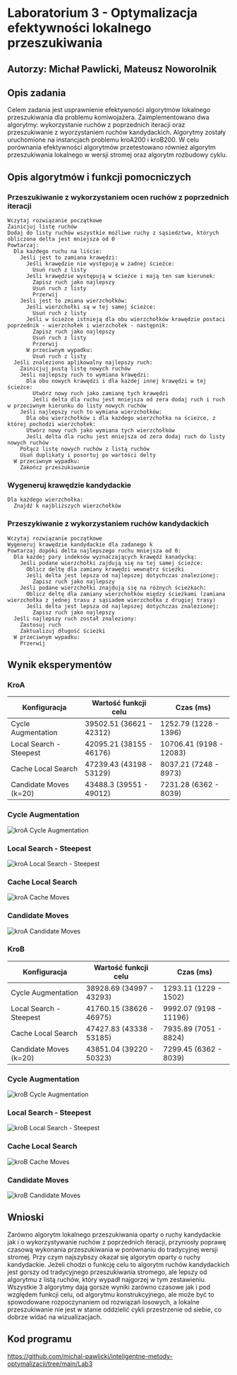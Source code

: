 # Laboratorium 3 - Optymalizacja efektywności lokalnego przeszukiwania

## Autorzy: Michał Pawlicki, Mateusz Noworolnik

## Opis zadania

Celem zadania jest usprawnienie efektywności algorytmów lokalnego przeszukiwania dla problemu komiwojażera. Zaimplementowano dwa algorytmy: wykorzystanie ruchów z poprzednich iteracji oraz przeszukiwanie z wyorzystaniem ruchów kandydackich. Algorytmy zostały uruchomione na instancjach problemu kroA200 i kroB200. W celu porównania efektywności algorytmów przetestowano również algorytm przeszukiwania lokalnego w wersji stromej oraz algorytm rozbudowy cyklu.

## Opis algorytmów i funkcji pomocniczych

### Przeszukiwanie z wykorzystaniem ocen ruchów z poprzednich iteracji

```
Wczytaj rozwiązanie początkowe
Zainicjuj listę ruchów
Dodaj do listy ruchów wszystkie możliwe ruchy z sąsiedztwa, których obliczona delta jest mniejsza od 0
Powtarzaj:
  Dla każdego ruchu na liście:
    Jeśli jest to zamiana krawędzi:
      Jeśli krawędzie nie występują w żadnej ścieżce:
        Usuń ruch z listy
      Jeśli krawędzie występują w ścieżce i mają ten sam kierunek:
        Zapisz ruch jako najlepszy
        Usuń ruch z listy
        Przerwij
    Jeśli jest to zmiana wierzchołków:
      Jeśli wierzchołki są w tej samej ścieżce:
        Usuń ruch z listy
      Jeśli w ścieżce istnieją dla obu wierzchołków krawędzie postaci poprzednik - wierzchołek i wierzchołek - następnik:
        Zapisz ruch jako najlepszy
        Usuń ruch z listy
        Przerwij
      W przeciwnym wypadku:
        Usuń ruch z listy
  Jeśli znaleziono aplikowalny najlepszy ruch:
    Zainicjuj pustą listę nowych ruchów
    Jeśli najlepszy ruch to wymiana krawędzi:
      Dla obu nowych krawędzi i dla każdej innej krawędzi w tej ścieżce:
        Utwórz nowy ruch jako zamianę tych krawędzi
        Jeśli delta dla ruchu jest mniejsza od zera dodaj ruch i ruch w przeciwnym kierunku do listy nowych ruchów
    Jeśli najlepszy ruch to wymiana wierzchołków:
      Dla obu wierzchołków i dla każdego wierzchołka na ścieżce, z której pochodzi wierzchołek:
      Utwórz nowy ruch jako wymiana tych wierzchołków
      Jeśli delta dla ruchu jest mniejsza od zera dodaj ruch do listy nowych ruchów
    Połącz listę nowych ruchów z listą ruchów
    Usuń duplikaty i posortuj po wartości delty
  W przeciwnym wypadku:
    Zakończ przeszukiwanie
```

### Wygeneruj krawędzie kandydackie

```
Dla każdego wierzchołka:
  Znajdź k najbliższych wierzchołków
```

### Przeszykiwanie z wykorzystaniem ruchów kandydackich

```
Wczytaj rozwiązanie początkowe
Wygeneruj krawędzie kandydackie dla zadanego k
Powtarzaj dopóki delta najlepszego ruchu mniejsza od 0:
  Dla każdej pary indeksów wyznaczających krawędź kanadycką:
    Jeśli podane wierzchołki zajdują się na tej samej ścieżce:
      Oblicz deltę dla zamiany krawędzi wewnątrz ścieżki
      Jeśli delta jest lepsza od najlepszej dotychczas znalezionej:
        Zapisz ruch jako najlepszy
    Jeśli podane wierzchołki znajdują się na różnych ścieżkach:
      Oblicz deltę dla zamiany wierzchołków między ścieżkami (zamiana wierzchołka z jednej trasu z sąsiadem wierzchołka z drugiej trasy)
      Jeśli delta jest lepsza od najlepszej dotychczas znalezionej:
        Zapisz ruch jako najlepszy
  Jeśli najlepszy ruch został znaleziony:
    Zastosuj ruch
    Zaktualizuj długość ścieżki
  W przeciwnym wypadku:
    Przerwij
```

## Wynik eksperymentów

### KroA

| Konfiguracja            | Wartość funkcji celu     | Czas (ms)               |
| ----------------------- | ------------------------ | ----------------------- |
| Cycle Augmentation      | 39502.51 (36621 - 42312) | 1252.79 (1228 - 1396)   |
| Local Search - Steepest | 42095.21 (38155 - 46176) | 10706.41 (9198 - 12083) |
| Cache Local Search      | 47239.43 (43198 - 53129) | 8037.21 (7248 - 8973)   |  
| Candidate Moves (k=20)  | 43488.3 (39551 - 49012)  | 7231.28 (6362 - 8039)   |

### Cycle Augmentation

![kroA Cycle Augmentation](kroA_cycle.png "Cycle Augmentation")

### Local Search - Steepest

![kroA Local Search - Steepest](kroA_steepest.png "Local Search - Steepest")

### Cache Local Search

![kroA Cache Moves](kroA_cache.png "Cache Moves")

### Candidate Moves

![kroA Candidate Moves](kroA_candidate.png "Candidate Moves")

### KroB

| Konfiguracja            | Wartość funkcji celu     | Czas (ms)              |
| ----------------------- | ------------------------ | ---------------------- |
| Cycle Augmentation      | 38928.69 (34997 - 43293) | 1293.11 (1229 - 1502)  |
| Local Search - Steepest | 41760.15 (38626 - 46975) | 9992.07 (9198 - 11196) |
| Cache Local Search      | 47427.83 (43338 - 53185) | 7935.89 (7051 - 8824)  | 
| Candidate Moves (k=20)  | 43851.04 (39220 - 50323) | 7299.45 (6362 - 8039)  |

### Cycle Augmentation

![kroB Cycle Augmentation](kroB_cycle.png "Cycle Augmentation")

### Local Search - Steepest

![kroB Local Search - Steepest](kroB_steepest.png "Local Search - Steepest")

### Cache Local Search

![kroB Cache Moves](kroB_cache.png "Cache Moves")

### Candidate Moves

![kroB Candidate Moves](kroB_candidate.png "Candidate Moves")

## Wnioski
Zarówno algorytm lokalnego przeszukiwania oparty o ruchy kandydackie jak i o wykorzystywanie ruchów z poprzednich iteracji, przyniosły poprawę czasową wykonania przeszukiwania w porównaniu do tradycyjnej wersji stromej. Przy czym najszybszy okazał się algorytm oparty o ruchy kandydackie. Jeżeli chodzi o funkcję celu to algorytm ruchów kandydackich jest gorszy od tradycyjnego przeszukiwania stromego, ale lepszy od algorytmu z listą ruchów, który wypadł najgorzej w tym zestawieniu. Wszystkie 3 algorytmy dają gorsze wyniki zarówno czasowe jak i pod względem funkcji celu, od algorytmu konstrukcyjnego, ale może być to spowodowane rozpoczynaniem od rozwiązań losowych, a lokalne przeszukiwanie nie jest w stanie oddzielić cykli przestrzenie od siebie, co dobrze widać na wizualizacjach.

## Kod programu

https://github.com/michal-pawlicki/inteligentne-metody-optymalizacji/tree/main/Lab3
